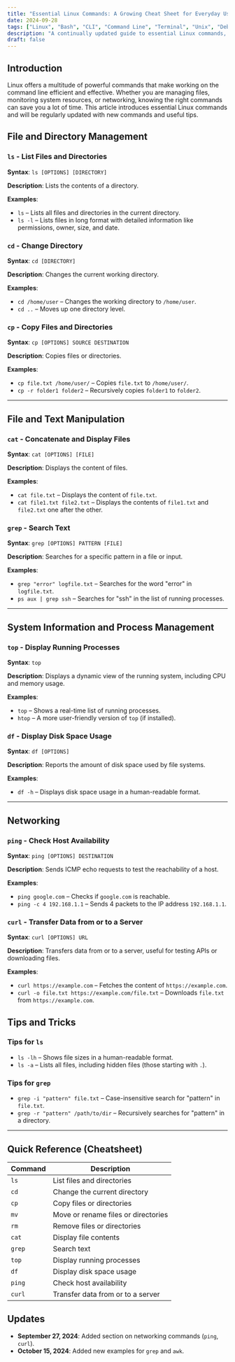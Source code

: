 ```yaml
---
title: "Essential Linux Commands: A Growing Cheat Sheet for Everyday Use"
date: 2024-09-28
tags: ["Linux", "Bash", "CLI", "Command Line", "Terminal", "Unix", "Debian"]
description: "A continually updated guide to essential Linux commands, covering file management, system monitoring, and networking with practical examples."
draft: false
---
```


## Introduction
Linux offers a multitude of powerful commands that make working on the command line efficient and effective. Whether you are managing files, monitoring system resources, or networking, knowing the right commands can save you a lot of time. This article introduces essential Linux commands and will be regularly updated with new commands and useful tips.


## File and Directory Management
### `ls` - List Files and Directories
**Syntax**: `ls [OPTIONS] [DIRECTORY]`

**Description**: Lists the contents of a directory.

**Examples**:
- `ls` – Lists all files and directories in the current directory.
- `ls -l` – Lists files in long format with detailed information like permissions, owner, size, and date.

### `cd` - Change Directory
**Syntax**: `cd [DIRECTORY]`

**Description**: Changes the current working directory.

**Examples**:
- `cd /home/user` – Changes the working directory to `/home/user`.
- `cd ..` – Moves up one directory level.

### `cp` - Copy Files and Directories
**Syntax**: `cp [OPTIONS] SOURCE DESTINATION`

**Description**: Copies files or directories.

**Examples**:
- `cp file.txt /home/user/` – Copies `file.txt` to `/home/user/`.
- `cp -r folder1 folder2` – Recursively copies `folder1` to `folder2`.

---

## File and Text Manipulation
### `cat` - Concatenate and Display Files
**Syntax**: `cat [OPTIONS] [FILE]`

**Description**: Displays the content of files.

**Examples**:
- `cat file.txt` – Displays the content of `file.txt`.
- `cat file1.txt file2.txt` – Displays the contents of `file1.txt` and `file2.txt` one after the other.

### `grep` - Search Text
**Syntax**: `grep [OPTIONS] PATTERN [FILE]`

**Description**: Searches for a specific pattern in a file or input.

**Examples**:
- `grep "error" logfile.txt` – Searches for the word "error" in `logfile.txt`.
- `ps aux | grep ssh` – Searches for "ssh" in the list of running processes.

---

## System Information and Process Management
### `top` - Display Running Processes
**Syntax**: `top`

**Description**: Displays a dynamic view of the running system, including CPU and memory usage.

**Examples**:
- `top` – Shows a real-time list of running processes.
- `htop` – A more user-friendly version of `top` (if installed).

### `df` - Display Disk Space Usage
**Syntax**: `df [OPTIONS]`

**Description**: Reports the amount of disk space used by file systems.

**Examples**:
- `df -h` – Displays disk space usage in a human-readable format.

---

## Networking
### `ping` - Check Host Availability
**Syntax**: `ping [OPTIONS] DESTINATION`

**Description**: Sends ICMP echo requests to test the reachability of a host.

**Examples**:
- `ping google.com` – Checks if `google.com` is reachable.
- `ping -c 4 192.168.1.1` – Sends 4 packets to the IP address `192.168.1.1`.

### `curl` - Transfer Data from or to a Server
**Syntax**: `curl [OPTIONS] URL`

**Description**: Transfers data from or to a server, useful for testing APIs or downloading files.

**Examples**:
- `curl https://example.com` – Fetches the content of `https://example.com`.
- `curl -o file.txt https://example.com/file.txt` – Downloads `file.txt` from `https://example.com`.

## Tips and Tricks
### Tips for `ls`
- `ls -lh` – Shows file sizes in a human-readable format.
- `ls -a` – Lists all files, including hidden files (those starting with `.`).

### Tips for `grep`
- `grep -i "pattern" file.txt` – Case-insensitive search for "pattern" in `file.txt`.
- `grep -r "pattern" /path/to/dir` – Recursively searches for "pattern" in a directory.

---

## Quick Reference (Cheatsheet)
| Command  | Description                          |
|----------|--------------------------------------|
| `ls`     | List files and directories            |
| `cd`     | Change the current directory          |
| `cp`     | Copy files or directories             |
| `mv`     | Move or rename files or directories   |
| `rm`     | Remove files or directories           |
| `cat`    | Display file contents                 |
| `grep`   | Search text                           |
| `top`    | Display running processes             |
| `df`     | Display disk space usage              |
| `ping`   | Check host availability               |
| `curl`   | Transfer data from or to a server     |




## Updates
- **September 27, 2024**: Added section on networking commands (`ping`, `curl`).
- **October 15, 2024**: Added new examples for `grep` and `awk`.
